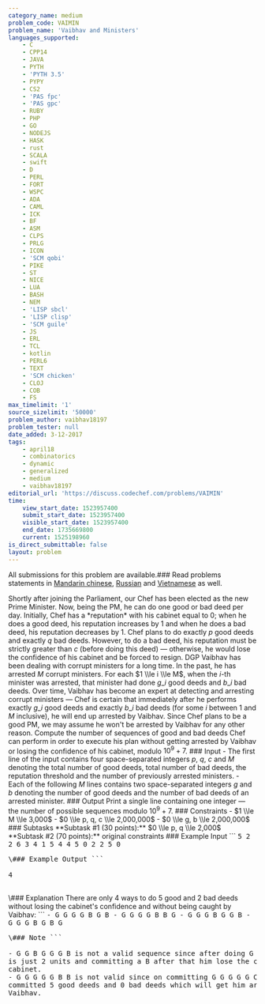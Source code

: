 ```yaml
---
category_name: medium
problem_code: VAIMIN
problem_name: 'Vaibhav and Ministers'
languages_supported:
    - C
    - CPP14
    - JAVA
    - PYTH
    - 'PYTH 3.5'
    - PYPY
    - CS2
    - 'PAS fpc'
    - 'PAS gpc'
    - RUBY
    - PHP
    - GO
    - NODEJS
    - HASK
    - rust
    - SCALA
    - swift
    - D
    - PERL
    - FORT
    - WSPC
    - ADA
    - CAML
    - ICK
    - BF
    - ASM
    - CLPS
    - PRLG
    - ICON
    - 'SCM qobi'
    - PIKE
    - ST
    - NICE
    - LUA
    - BASH
    - NEM
    - 'LISP sbcl'
    - 'LISP clisp'
    - 'SCM guile'
    - JS
    - ERL
    - TCL
    - kotlin
    - PERL6
    - TEXT
    - 'SCM chicken'
    - CLOJ
    - COB
    - FS
max_timelimit: '1'
source_sizelimit: '50000'
problem_author: vaibhav18197
problem_tester: null
date_added: 3-12-2017
tags:
    - april18
    - combinatorics
    - dynamic
    - generalized
    - medium
    - vaibhav18197
editorial_url: 'https://discuss.codechef.com/problems/VAIMIN'
time:
    view_start_date: 1523957400
    submit_start_date: 1523957400
    visible_start_date: 1523957400
    end_date: 1735669800
    current: 1525198960
is_direct_submittable: false
layout: problem
---
```

All submissions for this problem are available.### Read problems statements in [Mandarin chinese](http://www.codechef.com/download/translated/APRIL18/mandarin/VAIMIN.pdf), [Russian](http://www.codechef.com/download/translated/APRIL18/russian/VAIMIN.pdf) and [Vietnamese](http://www.codechef.com/download/translated/APRIL18/vietnamese/VAIMIN.pdf) as well.

Shortly after joining the Parliament, our Chef has been elected as the new Prime Minister. Now, being the PM, he can do one good or bad deed per day. Initially, Chef has a \*reputation\* with his cabinet equal to $0$; when he does a good deed, his reputation increases by $1$ and when he does a bad deed, his reputation decreases by $1$. Chef plans to do exactly $p$ good deeds and exactly $q$ bad deeds. However, to do a bad deed, his reputation must be strictly greater than $c$ (before doing this deed) — otherwise, he would lose the confidence of his cabinet and be forced to resign. DGP Vaibhav has been dealing with corrupt ministers for a long time. In the past, he has arrested $M$ corrupt ministers. For each $1 \\le i \\le M$, when the $i$-th minister was arrested, that minister had done $g\_i$ good deeds and $b\_i$ bad deeds. Over time, Vaibhav has become an expert at detecting and arresting corrupt ministers — Chef is certain that immediately after he performs exactly $g\_i$ good deeds and exactly $b\_i$ bad deeds (for some $i$ between $1$ and $M$ inclusive), he will end up arrested by Vaibhav. Since Chef plans to be a good PM, we may assume he won't be arrested by Vaibhav for any other reason. Compute the number of sequences of good and bad deeds Chef can perform in order to execute his plan without getting arrested by Vaibhav or losing the confidence of his cabinet, modulo $10^9 + 7$. ### Input - The first line of the input contains four space-separated integers $p$, $q$, $c$ and $M$ denoting the total number of good deeds, total number of bad deeds, the reputation threshold and the number of previously arrested ministers. - Each of the following $M$ lines contains two space-separated integers $g$ and $b$ denoting the number of good deeds and the number of bad deeds of an arrested minister. ### Output Print a single line containing one integer — the number of possible sequences modulo $10^9 + 7$. ### Constraints - $1 \\le M \\le 3,000$ - $0 \\le p, q, c \\le 2,000,000$ - $0 \\le g, b \\le 2,000,000$ ### Subtasks \*\*Subtask #1 (30 points):\*\* $0 \\le p, q \\le 2,000$ \*\*Subtask #2 (70 points):\*\* original constraints ### Example Input ```
<tt>
5 2 2 6
3 4
1 5
4 4
5 0
2 2
5 0
</tt>
<pre>\### Example Output ```
<tt>
4
</tt>
</pre>\### Explanation There are only 4 ways to do 5 good and 2 bad deeds without losing the cabinet's confidence and without being caught by Vaibhav: ```
<tt>
- G G G G B G B
- G G G G B B G
- G G G B G G B
- G G G B G B G
</tt>
<pre>\### Note ```
<tt>
- G G B G G G B is not a valid sequence since after doing G G his reputation
is just 2 units and committing a B after that him lose the confidence of the
cabinet.
- G G G G G B B is not valid since on committing G G G G G Chef will have
committed 5 good deeds and 0 bad deeds which will get him arrested by
Vaibhav.  
</tt>
</pre>